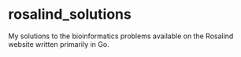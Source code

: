 # rosalind_solutions

My solutions to the bioinformatics problems available on the Rosalind website written primarily in Go. 
